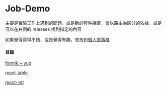 # Job-Demo

主要是實驗工作上遇到的問題，或是新的套件練習，會以路由為區分的依據，或是可以在右側的 releases 找到指定的內容

如果覺得寫得不錯，或是覺得有趣，會放到[個人部落格](https://janlin002.github.io/)

#### 目錄

[formik + yup](https://github.com/janlin002/Job-Demo/tree/master/src/Demo/Formik-Yup)

[react-table]()

[react-intl](https://github.com/janlin002/Job-Demo/tree/master/src/Demo/React-intl)
